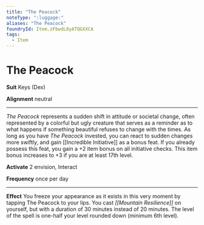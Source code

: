```yaml
---
title: "The Peacock"
noteType: ":luggage:"
aliases: "The Peacock"
foundryId: Item.zFbwdL8yATQGXXCA
tags:
  - Item
---
```


# The Peacock

**Suit** Keys (Dex)

**Alignment** neutral

* * *

_The Peacock_ represents a sudden shift in attitude or societal change, often represented by a colorful but ugly creature that serves as a reminder as to what happens if something beautiful refuses to change with the times. As long as you have _The Peacock_ invested, you can react to sudden changes more swiftly, and gain [[Incredible Initiative]] as a bonus feat. If you already possess this feat, you gain a +2 item bonus on all initiative checks. This item bonus increases to +3 if you are at least 17th level.

**Activate** 2 envision, Interact

**Frequency** once per day

* * *

**Effect** You freeze your appearance as it exists in this very moment by tapping The Peacock to your lips. You cast _[[Mountain Resilience]]_ on yourself, but with a duration of 30 minutes instead of 20 minutes. The level of the spell is one-half your level rounded down (minimum 6th level).

